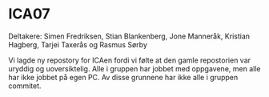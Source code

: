 # ICA07

Deltakere: Simen Fredriksen, Stian Blankenberg, Jone Manneråk, Kristian Hagberg, Tarjei Taxerås og Rasmus Sørby

Vi lagde ny repostory for ICAen fordi vi følte at den gamle repostorien var uryddig og uoversiktelig. Alle i gruppen har jobbet med oppgavene, men alle har ikke jobbet på egen PC. Av disse grunnene har ikke alle i gruppen commitet.
